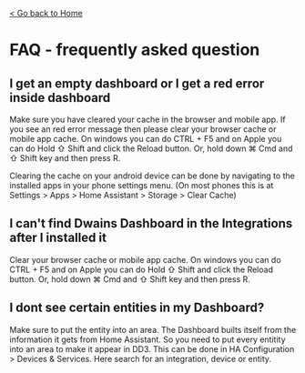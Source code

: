 [< Go back to Home](../index.md)

# FAQ - frequently asked question

## I get an empty dashboard or I get a red error inside dashboard
Make sure you have cleared your cache in the browser and mobile app. If you see an red error message then please clear your browser cache or mobile app cache. On windows you can do CTRL + F5 and on Apple you can do Hold ⇧ Shift and click the Reload button. Or, hold down ⌘ Cmd and ⇧ Shift key and then press R.

Clearing the cache on your android device can be done by navigating to the installed apps in your phone settings menu. 
(On most phones this is at Settings > Apps > Home Assistant > Storage > Clear Cache)

## I can't find Dwains Dashboard in the Integrations after I installed it
Clear your browser cache or mobile app cache. On windows you can do CTRL + F5 and on Apple you can do Hold ⇧ Shift and click the Reload button. Or, hold down ⌘ Cmd and ⇧ Shift key and then press R.


## I dont see certain entities in my Dashboard?
Make sure to put the entity into an area. The Dashboard builts itself from the information it gets from Home Assistant. So you need to put every entitity into an area to make it appear in DD3. This can be done in HA Configuration > Devices & Services. Here search for an integration, device or entity.
